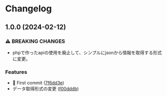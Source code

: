 # Changelog

## 1.0.0 (2024-02-12)


### ⚠ BREAKING CHANGES

* phpで作ったapiの使用を廃止して、シンプルにjsonから情報を取得する形式に変更。

### Features

* 🎸 First commit ([7f6dd3e](https://github.com/kos-dw/catalog-viewer/commit/7f6dd3e0893879ef3f7b03ec20c8127cf29b710b))
* データ取得形式の変更 ([f00dddb](https://github.com/kos-dw/catalog-viewer/commit/f00dddb4fda788f7c434f598f13c788592416711))
